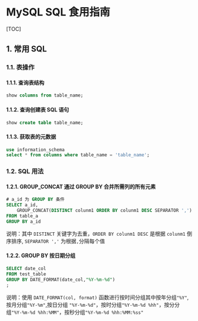 # MySQL SQL 食用指南

[TOC]

## 1. 常用 SQL

### 1.1. 表操作

#### 1.1.1. 查询表结构

```sql
show columns from table_name;
```

#### 1.1.2. 查询创建表 SQL 语句

```sql
show create table table_name;
```

#### 1.1.3. 获取表的元数据

```sql
use information_schema
select * from columns where table_name = 'table_name';
```

### 1.2. SQL 用法

#### 1.2.1. GROUP_CONCAT 通过 GROUP BY 合并所需列的所有元素

```sql
# a_id 为 GROUP BY 条件
SELECT a_id, 
    GROUP_CONCAT(DISTINCT colunm1 ORDER BY colunm1 DESC SEPARATOR ',')
FROM table_a
GROUP BY a_id 
```

说明：其中 `DISTINCT` 关键字为去重，`ORDER BY colunm1 DESC` 是根据 `colunm1` 倒序排序,  `SEPARATOR ','` 为根据`,`分隔每个值

#### 1.2.2. GROUP BY 按日期分组

```sql
SELECT date_col
FROM test_table
GROUP BY DATE_FORMAT(date_col,"%Y-%m-%d") 
;
```

说明：使用 `DATE_FORMAT(col, format)` 函数进行按时间分组其中按年分组`"%Y"`,按月分组`"%Y-%m"`,按日分组 `"%Y-%m-%d"`，按时分组`"%Y-%m-%d %hh"`，按分分组`"%Y-%m-%d %hh:%MM"`，按秒分组`"%Y-%m-%d %hh:%MM:%ss"`
